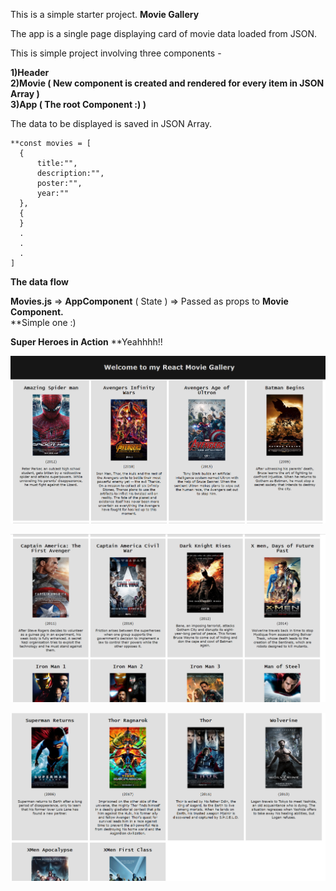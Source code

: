 This is a simple starter project.
**Movie Gallery**

The app is a single page displaying card of movie data loaded from JSON. 

This is simple project involving three components -  

**1)Header**  
**2)Movie ( New component is created and rendered for every item in JSON Array )**  
**3)App ( The root Component :) )**  

The data to be displayed is saved in JSON Array. 

    **const movies = [  
      {  
          title:"",  
          description:"",  
          poster:"",  
          year:""  
      },  
      {  
      }  
      .  
      .  
      .  
    ]  
  
**The data flow**  

**Movies.js**  => **AppComponent** ( State ) => Passed as props to **Movie Component.**  
**Simple one :)

**Super Heroes in Action**
**Yeahhhh!!  


![Movie Gallery in Action](https://github.com/karthiksagarmv/movie-gallery/blob/master/Screenshots/image1.PNG)  




![Movie Gallery in Action](https://github.com/karthiksagarmv/movie-gallery/blob/master/Screenshots/image2.PNG)  




![Movie Gallery in Action](https://github.com/karthiksagarmv/movie-gallery/blob/master/Screenshots/image3.PNG)
